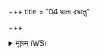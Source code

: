 +++
title = "04 धाता दधातु"

+++
<details><summary>मूलम् (WS)</summary>

धाता दधातु नो रयिमीशानो जगतस्पतिः ।  
स नः पूर्णेन यच्छतु ॥ ४ ॥
</details>